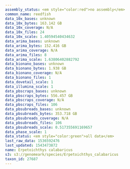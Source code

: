 ```yaml
---
assembly_status: <em style="color:red">no assembly</em>
common_name: reedfish
data_10x_bases: unknown
data_10x_bytes: 163.142 GB
data_10x_coverage: N/A
data_10x_files: 24
data_10x_scale: 1.40594540434632
data_arima_bases: unknown
data_arima_bytes: 152.416 GB
data_arima_coverage: N/A
data_arima_files: 8
data_arima_scale: 1.63806402882792
data_bionano_bases: unknown
data_bionano_bytes: 1.938 GB
data_bionano_coverage: N/A
data_bionano_files: 1
data_dovetail_scale: 1
data_illumina_scale: 1
data_pbscraps_bases: unknown
data_pbscraps_bytes: 556.457 GB
data_pbscraps_coverage: N/A
data_pbscraps_files: 106
data_pbsubreads_bases: unknown
data_pbsubreads_bytes: 353.718 GB
data_pbsubreads_coverage: N/A
data_pbsubreads_files: 106
data_pbsubreads_scale: 0.517355691169657
data_phase_scale: 1
data_status: <em style="color:green">all data</em>
last_raw_data: 1536592476
last_updated: 1543473872
name: Erpetoichthys calabaricus
s3: s3://genomeark/species/Erpetoichthys_calabaricus
taxon_id: 27687
---
```

